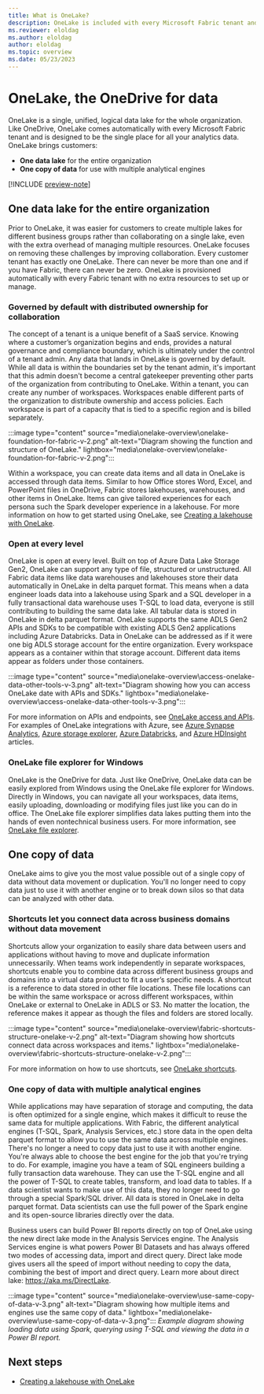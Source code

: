 ```yaml
---
title: What is OneLake?
description: OneLake is included with every Microsoft Fabric tenant and is designed to be the single place for all your analytics data. Learn more.
ms.reviewer: eloldag
ms.author: eloldag
author: eloldag
ms.topic: overview
ms.date: 05/23/2023
---
```


# OneLake, the OneDrive for data

OneLake is a single, unified, logical data lake for the whole organization. Like OneDrive, OneLake comes automatically with every Microsoft Fabric tenant and is designed to be the single place for all your analytics data. OneLake brings customers:
- **One data lake** for the entire organization
- **One copy of data** for use with multiple analytical engines

[!INCLUDE [preview-note](../includes/preview-note.md)]

## One data lake for the entire organization

Prior to OneLake, it was easier for customers to create multiple lakes for different business groups rather than collaborating on a single lake, even with the extra overhead of managing multiple resources. OneLake focuses on removing these challenges by improving collaboration. Every customer tenant has exactly one OneLake. There can never be more than one and if you have Fabric, there can never be zero. OneLake is provisioned automatically with every Fabric tenant with no extra resources to set up or manage.

### Governed by default with distributed ownership for collaboration

The concept of a tenant is a unique benefit of a SaaS service. Knowing where a customer’s organization begins and ends, provides a natural governance and compliance boundary, which is ultimately under the control of a tenant admin. Any data that lands in OneLake is governed by default. While all data is within the boundaries set by the tenant admin, it's important that this admin doesn't become a central gatekeeper preventing other parts of the organization from contributing to OneLake.
Within a tenant, you can create any number of workspaces. Workspaces enable different parts of the organization to distribute ownership and access policies. Each workspace is part of a capacity that is tied to a specific region and is billed separately.

:::image type="content" source="media\onelake-overview\onelake-foundation-for-fabric-v-2.png" alt-text="Diagram showing the function and structure of OneLake." lightbox="media\onelake-overview\onelake-foundation-for-fabric-v-2.png":::

Within a workspace, you can create data items and all data in OneLake is accessed through data items. Similar to how Office stores Word, Excel, and PowerPoint files in OneDrive, Fabric stores lakehouses, warehouses, and other items in OneLake. Items can give tailored experiences for each persona such the Spark developer experience in a lakehouse.
For more information on how to get started using OneLake, see [Creating a lakehouse with OneLake](create-lakehouse-onelake.md).

### Open at every level

OneLake is open at every level. Built on top of Azure Data Lake Storage Gen2, OneLake can support any type of file, structured or unstructured. All Fabric data items like data warehouses and lakehouses store their data automatically in OneLake in delta parquet format. This means when a data engineer loads data into a lakehouse using Spark and a SQL developer in a fully transactional data warehouse uses T-SQL to load data, everyone is still contributing to building the same data lake. All tabular data is stored in OneLake in delta parquet format.
OneLake supports the same ADLS Gen2 APIs and SDKs to be compatible with existing ADLS Gen2 applications including Azure Databricks. Data in OneLake can be addressed as if it were one big ADLS storage account for the entire organization. Every workspace appears as a container within that storage account. Different data items appear as folders under those containers.

:::image type="content" source="media\onelake-overview\access-onelake-data-other-tools-v-3.png" alt-text="Diagram showing how you can access OneLake date with APIs and SDKs." lightbox="media\onelake-overview\access-onelake-data-other-tools-v-3.png":::

For more information on APIs and endpoints, see [OneLake access and APIs](onelake-access-api.md). For examples of OneLake integrations with Azure, see [Azure Synapse Analytics](onelake-azure-synapse-analytics.md), [Azure storage explorer](onelake-azure-storage-explorer.md), [Azure Databricks](onelake-azure-databricks.md), and [Azure HDInsight](onelake-azure-hdinsight.md) articles.

### OneLake file explorer for Windows

OneLake is the OneDrive for data. Just like OneDrive, OneLake data can be easily explored from Windows using the OneLake file explorer for Windows. Directly in Windows, you can navigate all your workspaces, data items, easily uploading, downloading or modifying files just like you can do in office. The OneLake file explorer simplifies data lakes putting them into the hands of even nontechnical business users.
For more information, see [OneLake file explorer](onelake-file-explorer.md).

## One copy of data

OneLake aims to give you the most value possible out of a single copy of data without data movement or duplication. You'll no longer need to copy data just to use it with another engine or to break down silos so that data can be analyzed with other data.

### Shortcuts let you connect data across business domains without data movement

Shortcuts allow your organization to easily share data between users and applications without having to move and duplicate information unnecessarily. When teams work independently in separate workspaces, shortcuts enable you to combine data across different business groups and domains into a virtual data product to fit a user’s specific needs.
A shortcut is a reference to data stored in other file locations. These file locations can be within the same workspace or across different workspaces, within OneLake or external to OneLake in ADLS or S3. No matter the location, the reference makes it appear as though the files and folders are stored locally.

:::image type="content" source="media\onelake-overview\fabric-shortcuts-structure-onelake-v-2.png" alt-text="Diagram showing how shortcuts connect data across workspaces and items." lightbox="media\onelake-overview\fabric-shortcuts-structure-onelake-v-2.png":::

For more information on how to use shortcuts, see [OneLake shortcuts](onelake-shortcuts.md).

### One copy of data with multiple analytical engines

While applications may have separation of storage and computing, the data is often optimized for a single engine, which makes it difficult to reuse the same data for multiple applications. With Fabric, the different analytical engines (T-SQL, Spark, Analysis Services, etc.) store data in the open delta parquet format to allow you to use the same data across multiple engines.
There's no longer a need to copy data just to use it with another engine. You're always able to choose the best engine for the job that you're trying to do.
For example, imagine you have a team of SQL engineers building a fully transaction data warehouse. They can use the T-SQL engine and all the power of T-SQL to create tables, transform, and load data to tables. If a data scientist wants to make use of this data, they no longer need to go through a special Spark/SQL driver. All data is stored in OneLake in delta parquet format. Data scientists can use the full power of the Spark engine and its open-source libraries directly over the data.

Business users can build Power BI reports directly on top of OneLake using the new direct lake mode in the Analysis Services engine. The Analysis Services engine is what powers Power BI Datasets and has always offered two modes of accessing data, import and direct query. Direct lake mode gives users all the speed of import without needing to copy the data, combining the best of import and direct query. Learn more about direct lake: https://aka.ms/DirectLake.

:::image type="content" source="media\onelake-overview\use-same-copy-of-data-v-3.png" alt-text="Diagram showing how multiple items and engines use the same copy of data." lightbox="media\onelake-overview\use-same-copy-of-data-v-3.png":::
*Example diagram showing loading data using Spark, querying using T-SQL and viewing the data in a Power BI report.*

## Next steps

- [Creating a lakehouse with OneLake](create-lakehouse-onelake.md)